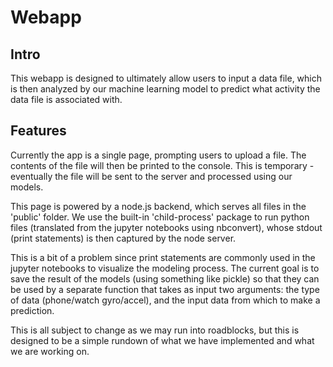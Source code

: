 # Webapp

## Intro

This webapp is designed to ultimately allow users to input a data file, which is then analyzed by our machine learning model to predict what activity the data file is associated with.

## Features

Currently the app is a single page, prompting users to upload a file. The contents of the file will then be printed to the console. This is temporary - eventually the file will be sent to the server and processed using our models.

This page is powered by a node.js backend, which serves all files in the 'public' folder. We use the built-in 'child-process' package to run python files (translated from the jupyter notebooks using nbconvert), whose stdout (print statements) is then captured by the node server. 

This is a bit of a problem since print statements are commonly used in the jupyter notebooks to visualize the modeling process. The current goal is to save the result of the models (using something like pickle) so that they can be used by a separate function that takes as input two arguments: the type of data (phone/watch gyro/accel), and the input data from which to make a prediction.

This is all subject to change as we may run into roadblocks, but this is designed to be a simple rundown of what we have implemented and what we are working on.
